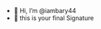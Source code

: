 - 👋 Hi, I’m @iambary44
- 👀  this is your final Signature

<!---
iambary44/iambary44 is a ✨ special ✨ repository because its `README.md` (this file) appears on your GitHub profile.
You can click the Preview link to take a look at your changes.
--->
